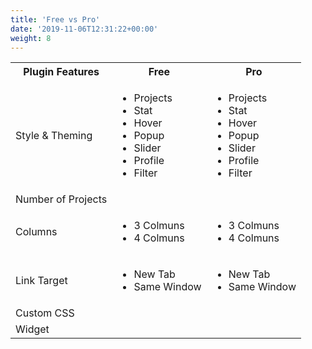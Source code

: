 ```yaml
---
title: 'Free vs Pro'
date: '2019-11-06T12:31:22+00:00'
weight: 8
---
```


<table class="free-vs-pro table table-responsive table-bordered">
	<tbody>
		<tr>
			<th>Plugin Features</th>
			<th>Free</th>
			<th>Pro</th>
		</tr>
		<tr>
			<td>Style &amp; Theming</td>
		<td class="themes-list">
			<ul>
				<li><span class="ti-check"></span> Projects</li>
				<li><span class="ti-close"></span> Stat</li>
				<li><span class="ti-close"></span> Hover</li>
				<li><span class="ti-close"></span> Popup</li>
				<li><span class="ti-close"></span> Slider</li>
				<li><span class="ti-close"></span> Profile</li>
				<li><span class="ti-close"></span> Filter</li>
			</ul>
		</td>
		<td class="themes-list">
			<ul>
				<li><span class="ti-check"></span> Projects</li>
				<li><span class="ti-check"></span> Stat</li>
				<li><span class="ti-check"></span> Hover</li>
				<li><span class="ti-check"></span> Popup</li>
				<li><span class="ti-check"></span> Slider</li>
				<li><span class="ti-check"></span> Profile</li>
				<li><span class="ti-check"></span> Filter</li>
			</ul>
		</td>
		</tr>
		<tr>
			<td>Number of Projects</td>
			<td><span class="ti-check"></span></td>
			<td><span class="ti-check"></span></td>
		</tr>
		<tr>
			<td>Columns</td>
		<td class="themes-list">
			<ul>
				<li><span class="ti-check"></span> 3 Colmuns</li>
				<li><span class="ti-check"></span> 4 Colmuns</li>
			</ul>
		</td>
		<td class="themes-list">
			<ul>
				<li><span class="ti-check"></span> 3 Colmuns</li>
				<li><span class="ti-check"></span> 4 Colmuns</li>
			</ul>
		</td>
		</tr>
		<tr>
			<td>Link Target</td>
		<td class="themes-list">
			<ul>
				<li><span class="ti-check"></span> New Tab</li>
				<li><span class="ti-check"></span> Same Window</li>
			</ul>
		</td>
		<td class="themes-list">
			<ul>
				<li><span class="ti-check"></span> New Tab</li>
				<li><span class="ti-check"></span> Same Window</li>
			</ul>
		</td>
		</tr>
		<tr>
			<td>Custom CSS</td>
			<td><span class="ti-check"></span></td>
			<td><span class="ti-check"></span></td>
		</tr>
		<tr>
			<td>Widget</td>
			<td><span class="ti-close"></span></td>
			<td><span class="ti-check"></span></td>
		</tr>
	</tbody>
</table>